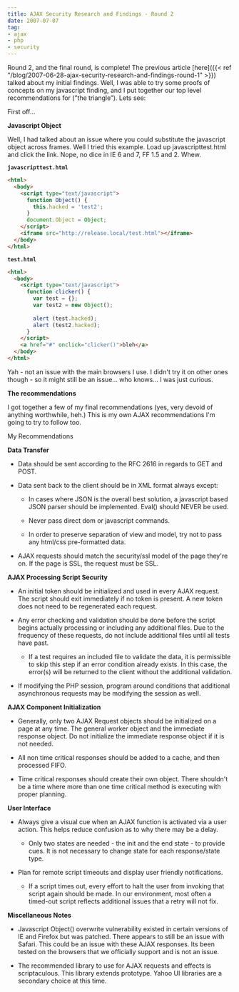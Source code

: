 ```yaml
---
title: AJAX Security Research and Findings - Round 2
date: 2007-07-07
tag:
- ajax
- php
- security
---
```

Round 2, and the final round, is complete! The previous article [here]({{< ref "/blog/2007-06-28-ajax-security-research-and-findings-round-1" >}}) talked about my initial findings. Well, I was able to try some proofs of concepts on my javascript finding, and I put together our top level recommendations for (”the triangle”). Lets see:

<!--more-->

First off...

**Javascript Object**

Well, I had talked about an issue where you could substitute the javascript object across frames. Well I tried this example. Load up javascripttest.html and click the link. Nope, no dice in IE 6 and 7, FF 1.5 and 2. Whew.

**`javascripttest.html`**
```html
<html>
  <body>
    <script type="text/javascript">
      function Object() {
        this.hacked = 'test2';
      }
      document.Object = Object;
    </script>
    <iframe src="http://release.local/test.html"></iframe>
  </body>
</html>
```

**`test.html`**
```html
<html>
  <body>
    <script type="text/javascript">
      function clicker() {
        var test = {};
        var test2 = new Object();
       
        alert (test.hacked);
        alert (test2.hacked);
      }
    </script>
    <a href="#" onclick="clicker()">bleh</a>
  </body>
</html>
```

Yah - not an issue with the main browsers I use. I didn't try it on other ones though - so it might still be an issue... who knows... I was just curious.

**The recommendations**

I got together a few of my final recommendations (yes, very devoid of anything worthwhile, heh.) This is my own AJAX recommendations I'm going to try to follow too.

My Recommendations

**Data Transfer**
	
  * Data should be sent according to the RFC 2616 in regards to GET and POST.
	
  * Data sent back to the client should be in XML format always except:
		
    * In cases where JSON is the overall best solution, a javascript based JSON parser should be implemented. Eval() should NEVER be used.
		
    * Never pass direct dom or javascript commands.
		
    * In order to preserve separation of view and model, try not to pass any html/css pre-formatted data.
	
  * AJAX requests should match the security/ssl model of the page they're on. If the page is SSL, the request must be SSL.

**AJAX Processing Script Security**

  * An initial token should be initialized and used in every AJAX request. The script should exit immediately if no token is present. A new token does not need to be regenerated each request.

  * Any error checking and validation should be done before the script begins actually processing or including any additional files. Due to the frequency of these requests, do not include additional files until all tests have past.
		
    * If a test requires an included file to validate the data, it is permissible to skip this step if an error condition already exists. In this case, the error(s) will be returned to the client without the additional validation.
	
  * If modifying the PHP session, program around conditions that additional asynchronous requests may be modifying the session as well.

**AJAX Component Initialization**
	
  * Generally, only two AJAX Request objects should be initialized on a page at any time. The general worker object and the immediate response object. Do not initialize the immediate response object if it is not needed.
	
  * All non time critical responses should be added to a cache, and then processed FIFO.
	
  * Time critical responses should create their own object. There shouldn't be a time where more than one time critical method is executing with proper planning.

**User Interface**
	
  * Always give a visual cue when an AJAX function is activated via a user action. This helps reduce confusion as to why there may be a delay.
		
    * Only two states are needed - the init and the end state - to provide cues. It is not necessary to change state for each response/state type.
	
  * Plan for remote script timeouts and display user friendly notifications.
		
    * If a script times out, every effort to halt the user from invoking that script again should be made. In our environment, most often a timed-out script reflects additional issues that a retry will not fix.

**Miscellaneous Notes**

  * Javascript Object() overwrite vulnerability existed in certain versions of IE and Firefox but was patched. There appears to still be an issue with Safari. This could be an issue with these AJAX responses. Its been tested on the browsers that we officially support and is not an issue.

  * The recommended library to use for AJAX requests and effects is scriptaculous. This library extends prototype. Yahoo UI libraries are a secondary choice at this time.
